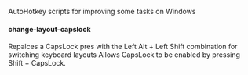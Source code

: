 AutoHotkey scripts for improving some tasks on Windows

#### change-layout-capslock 

Repalces a CapsLock pres with the Left Alt + Left Shift combination for switching keyboard layouts
Allows CapsLock to be enabled by pressing Shift + CapsLock.